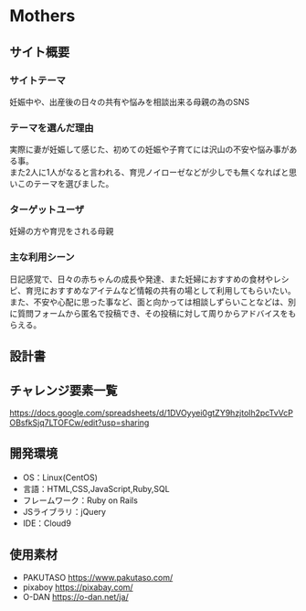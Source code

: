 # Mothers

## サイト概要


### サイトテーマ
妊娠中や、出産後の日々の共有や悩みを相談出来る母親の為のSNS

### テーマを選んだ理由
実際に妻が妊娠して感じた、初めての妊娠や子育てには沢山の不安や悩み事がある事。<br>
また2人に1人がなると言われる、育児ノイローゼなどが少しでも無くなればと思いこのテーマを選びました。

### ターゲットユーザ
妊婦の方や育児をされる母親

### 主な利用シーン
日記感覚で、日々の赤ちゃんの成長や発達、また妊婦におすすめの食材やレシピ、育児におすすめなアイテムなど情報の共有の場として利用してもらいたい。<br>
また、不安や心配に思った事など、面と向かっては相談しずらいことなどは、別に質問フォームから匿名で投稿でき、その投稿に対して周りからアドバイスをもらえる。

## 設計書


## チャレンジ要素一覧
https://docs.google.com/spreadsheets/d/1DVOyyei0gtZY9hzjtolh2pcTvVcPOBsfkSjq7LTOFCw/edit?usp=sharing

## 開発環境
- OS：Linux(CentOS)
- 言語：HTML,CSS,JavaScript,Ruby,SQL
- フレームワーク：Ruby on Rails
- JSライブラリ：jQuery
- IDE：Cloud9

## 使用素材
- PAKUTASO  https://www.pakutaso.com/
- pixaboy https://pixabay.com/
- O-DAN https://o-dan.net/ja/
